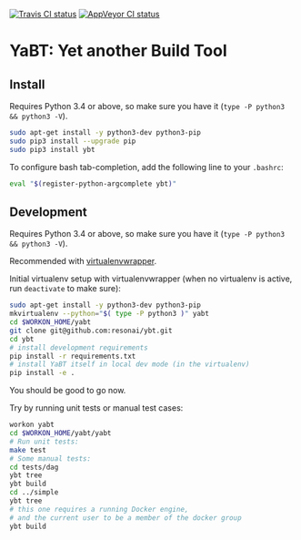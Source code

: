 [![Travis CI status](https://travis-ci.org/resonai/ybt.svg?branch=master)](https://travis-ci.org/resonai/ybt)
[![AppVeyor CI status](https://ci.appveyor.com/api/projects/status/12kdeqf4u0egjwq5/branch/master?svg=true)](https://ci.appveyor.com/project/itamaro/ybt)

YaBT: Yet another Build Tool
============================

## Install

Requires Python 3.4 or above, so make sure you have it (`type -P python3 && python3 -V`).

```sh
sudo apt-get install -y python3-dev python3-pip
sudo pip3 install --upgrade pip
sudo pip3 install ybt
```

To configure bash tab-completion, add the following line to your `.bashrc`:

```sh
eval "$(register-python-argcomplete ybt)"
```

## Development

Requires Python 3.4 or above, so make sure you have it (`type -P python3 && python3 -V`).

Recommended with [virtualenvwrapper](http://virtualenvwrapper.readthedocs.org).

Initial virtualenv setup with virtualenvwrapper (when no virtualenv is active, run `deactivate` to make sure):

```sh
sudo apt-get install -y python3-dev python3-pip
mkvirtualenv --python="$( type -P python3 )" yabt
cd $WORKON_HOME/yabt
git clone git@github.com:resonai/ybt.git
cd ybt
# install development requirements
pip install -r requirements.txt
# install YaBT itself in local dev mode (in the virtualenv)
pip install -e .
```

You should be good to go now.

Try by running unit tests or manual test cases:

```sh
workon yabt
cd $WORKON_HOME/yabt/yabt
# Run unit tests:
make test
# Some manual tests:
cd tests/dag
ybt tree
ybt build
cd ../simple
ybt tree
# this one requires a running Docker engine,
# and the current user to be a member of the docker group
ybt build
```
